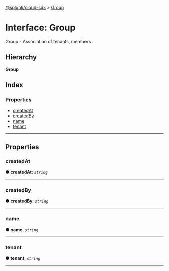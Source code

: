 [@splunk/cloud-sdk](../README.md) > [Group](../interfaces/group.md)

# Interface: Group

Group - Association of tenants, members

## Hierarchy

**Group**

## Index

### Properties

* [createdAt](group.md#createdat)
* [createdBy](group.md#createdby)
* [name](group.md#name)
* [tenant](group.md#tenant)

---

## Properties

<a id="createdat"></a>

###  createdAt

**● createdAt**: *`string`*

___
<a id="createdby"></a>

###  createdBy

**● createdBy**: *`string`*

___
<a id="name"></a>

###  name

**● name**: *`string`*

___
<a id="tenant"></a>

###  tenant

**● tenant**: *`string`*

___

